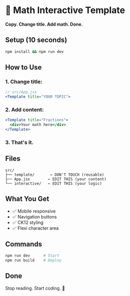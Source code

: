 # 🚀 Math Interactive Template

**Copy. Change title. Add math. Done.**

## Setup (10 seconds)

```bash
npm install && npm run dev
```

## How to Use

### 1. Change title:
```jsx
// src/App.jsx
<Template title="YOUR TOPIC">
```

### 2. Add content:
```jsx
<Template title="Fractions">
  <div>Your math here</div>
</Template>
```

### 3. That's it.

## Files

```
src/
├── template/       ← DON'T TOUCH (reusable)
├── App.jsx        ← EDIT THIS (your content)
└── interactive/   ← EDIT THIS (your logic)
```

## What You Get

- ✅ Mobile responsive
- ✅ Navigation buttons  
- ✅ CK12 styling
- ✅ Flexi character area

## Commands

```bash
npm run dev      # Start
npm run build    # Deploy
```

## Done

Stop reading. Start coding. 🎯